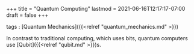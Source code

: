 +++
title = "Quantum Computing"
lastmod = 2021-06-16T12:17:17-07:00
draft = false
+++

tags
: [Quantum Mechanics]({{<relref "quantum_mechanics.md" >}})


In contrast to traditional computing, which uses bits, quantum computers use [Qubit]({{<relref "qubit.md" >}})s.